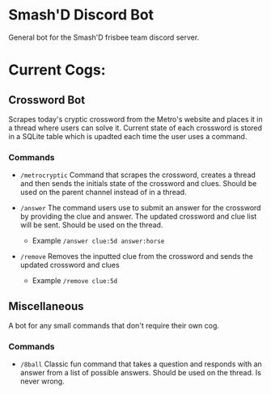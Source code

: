 # Smash'D Discord Bot
General bot for the Smash'D frisbee team discord server.

# Current Cogs:
## Crossword Bot
Scrapes today's cryptic crossword from the Metro's website and places it in a thread where users can solve it.
Current state of each crossword is stored in a SQLite table which is upadted
each time the user uses a command.
### Commands
- `/metrocryptic` Command that scrapes the crossword, creates a thread
and then sends the initials state of the crossword and clues. Should be
used on the parent channel instead of in a thread.

- `/answer` The command users use to submit an answer for the crossword by providing the clue and answer.
The updated crossword and clue list will be sent. Should be used on the thread.
  - Example `/answer clue:5d answer:horse`

- `/remove` Removes the inputted clue from the crossword and sends the updated
crossword and clues
  - Example `/remove clue:5d`

## Miscellaneous
A bot for any small commands that don't require their own cog.

### Commands
- `/8ball` Classic fun command that takes a question and responds with 
an answer from a list of possible answers. Should be used on the thread. Is never wrong.
